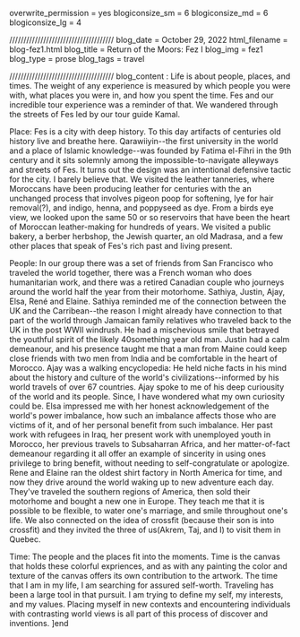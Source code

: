 overwrite_permission = yes
blogiconsize_sm = 6
blogiconsize_md = 6
blogiconsize_lg = 4

/////////////////////////////////////
blog_date = October 29, 2022
html_filename = blog-fez1.html
blog_title = Return of the Moors: Fez I
blog_img = fez1
blog_type = prose
blog_tags = travel

/////////////////////////////////////
blog_content : 
Life is about people, places, and times. The weight of any experience is measured by which people you were with, what places you were in, and how you spent the time. Fes and our incredible tour experience was a reminder of that. We wandered through the streets of Fes led by our tour guide Kamal. 

Place:
Fes is a city with deep history. To this day artifacts of centuries old history live and breathe here. Qarawiiyin--the first university in the world and a place of Islamic knowledge--was founded by Fatima el-Fihri in the 9th century and it sits solemnly among the impossible-to-navigate alleyways and streets of Fes. It turns out the design was an intentional defensive tactic for the city. I barely believe that. We visited the leather tanneries, where Moroccans have been producing leather for centuries with the an unchanged process that involves pigeon poop for softening, lye for hair removal(?), and indigo, henna, and poppyseed as dye. From a birds eye view, we looked upon the same 50 or so reservoirs that have been the heart of Moroccan leather-making for hundreds of years. We visited a public bakery, a berber herbshop, the Jewish quarter, an old Madrasa, and a few other places that speak of Fes's rich past and living present.

People:
In our group there was a set of friends from San Francisco who traveled the world together, there was a French woman who does humanitarian work, and there was a retired Canadian couple who journeys around the world half the year from their motorhome. Sathiya, Justin, Ajay, Elsa, René and Elaine. Sathiya reminded me of the connection between the UK and the Carribean--the reason I might already have connection to that part of the world through Jamaican family relatives who traveled back to the UK in the post WWII windrush. He had a mischevious smile that betrayed the youthful spirit of the likely 40something year old man. Justin had a calm demeanour, and his presence taught me that a man from Maine could keep close friends with two men from India and be comfortable in the heart of Morocco. Ajay was a walking encyclopedia: He held niche facts in his mind about the history and culture of the world's civilizations--informed by his world travels of over 67 countries. Ajay spoke to me of his deep curiousity of the world and its people. Since, I have wondered what my own curiosity could be. Elsa impressed me with her honest acknowledgement of the world's power imbalance, how such an imbalance affects those who are victims of it, and of her personal benefit from such imbalance. Her past work with refugees in Iraq, her present work with unemployed youth in Morocco, her previous travels to Subsaharran Africa, and her matter-of-fact demeanour regarding it all offer an example of sincerity in using ones privilege to bring benefit, without needing to self-congratulate or apologize. Rene and Elaine ran the oldest shirt factory in North America for time, and now they drive around the world waking up to new adventure each day. They've traveled the southern regions of America, then sold their motorhome and bought a new one in Europe. They teach me that it is possible to be flexible, to water one's marriage, and smile throughout one's life. We also connected on the idea of crossfit (because their son is into crossfit) and they invited the three of us(Akrem, Taj, and I) to visit them in Quebec.

Time: 
The people and the places fit into the moments. Time is the canvas that holds these colorful expriences, and as with any painting the color and texture of the canvas offers its own contribution to the artwork. The time that I am in my life, I am searching for assured self-worth. Traveling has been a large tool in that pursuit. I am trying to define my self, my interests, and my values. Placing myself in new contexts and encountering individuals with contrasting world views is all part of this process of discover and inventions.
]end
